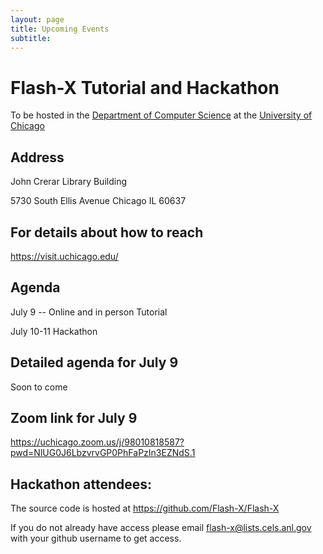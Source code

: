 ```yaml
---
layout: page
title: Upcoming Events
subtitle:  
---
```


# Flash-X Tutorial and Hackathon

To be hosted in the [Department of Computer Science](https://cs.uchicago.edu/)
at the [University of Chicago](https://www.uchicago.edu/) 

## Address
John Crerar Library Building

5730 South Ellis Avenue
Chicago IL 60637

## For details about how to reach
https://visit.uchicago.edu/

## Agenda
July 9 -- Online and in person Tutorial

July 10-11 Hackathon

## Detailed agenda for July 9
Soon to come
 
## Zoom link for July 9

https://uchicago.zoom.us/j/98010818587?pwd=NlUG0J6LbzvrvGP0PhFaPzIn3EZNdS.1


## Hackathon attendees:

The source code is hosted at https://github.com/Flash-X/Flash-X

If you do not already have access please email flash-x@lists.cels.anl.gov with your github username to get access.
